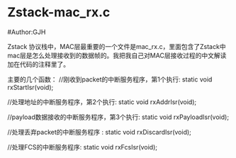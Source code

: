 # Zstack-mac_rx.c
#Author:GJH

Zstack 协议栈中，MAC层最重要的一个文件是mac_rx.c，里面包含了Zstack中mac层是怎么处理接收到的数据帧的。我把我自己对MAC层接收过程的中文解读加在代码的注释里了。

主要的几个函数：
//刚收到packet的中断服务程序，第1个执行:
 static void rxStartIsr(void);      
 
//处理地址的中断服务程序，第2个执行:
 static void rxAddrIsr(void);       
 
//payload数据接收的中断服务程序，第3个执行:
 static void rxPayloadIsr(void); 
 
//处理丢弃packet的中断服务程序 :
 static void rxDiscardIsr(void); 
 
//处理FCS的中断服务程序:
 static void rxFcsIsr(void);        
